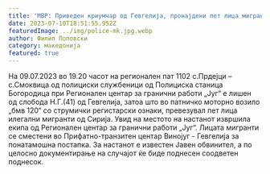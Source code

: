 ```yaml
---
title: 'МВР: Приведен криумчар од Гевгелија, пронајдени пет лица мигранти - 10 ЈУЛИ 2023'
date: 2023-07-10T18:51:55.952Z
featuredImage: ../img/police-mk.jpg.webp
author: Филип Поповски
category: македонија
featured: true
---
```

На 09.07.2023 во 19.20 часот на регионален пат 1102 с.Прдејци – с.Смоквица од полициски службеници од Полициска станица Богородица при Регионален центар за гранични работи „Југ“ е лишен од слобода Н.Г.(41) од Гевгелија, затоа што во патничко моторно возило „бмв 120“ со струмички регистарски ознаки, превезувал пет лица  илегални мигранти од Сирија. 
Увид на местото на настанот извршила екипа од Регионален центар за гранични работи „Југ“. Лицата мигранти се сместени во Прифатно-транзитен центар Винојуг - Гевгелија за понатамошна постапка. За настанот е известен Јавен обвинител, а по целосно документирање на случајот ќе биде поднесен соодветен поднесок. 
